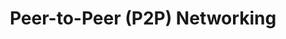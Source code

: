 ---
title: Peer-to-Peer (P2P) Networking
description: Peer-to-Peer (P2P) networking for Web3 engineers
---